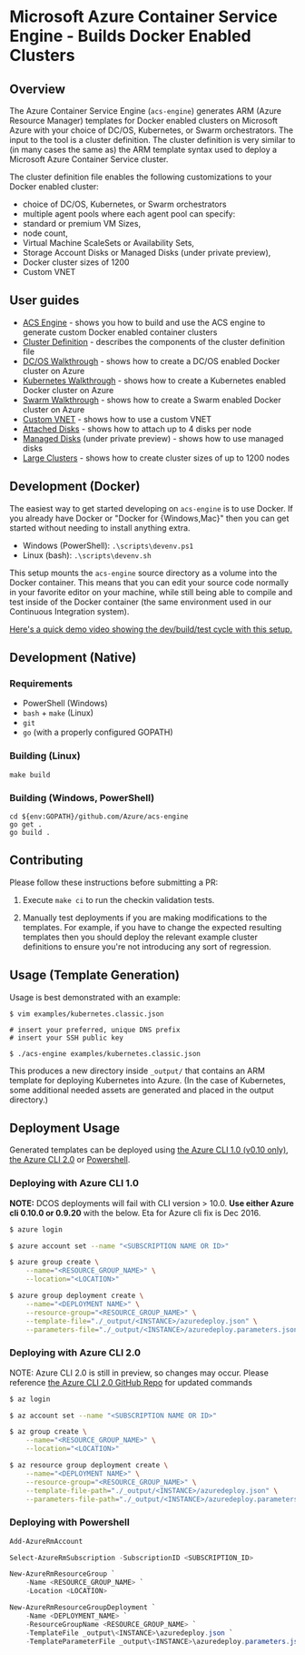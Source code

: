 # Microsoft Azure Container Service Engine - Builds Docker Enabled Clusters

## Overview

The Azure Container Service Engine (`acs-engine`) generates ARM (Azure Resource Manager) templates for Docker enabled clusters on Microsoft Azure with your choice of DC/OS, Kubernetes, or Swarm orchestrators. The input to the tool is a cluster definition. The cluster definition is very similar to (in many cases the same as) the ARM template syntax used to deploy a Microsoft Azure Container Service cluster.

The cluster definition file enables the following customizations to your Docker enabled cluster:
* choice of DC/OS, Kubernetes, or Swarm orchestrators
* multiple agent pools where each agent pool can specify:
 * standard or premium VM Sizes,
 * node count, 
 * Virtual Machine ScaleSets or Availability Sets,
 * Storage Account Disks or Managed Disks (under private preview),
* Docker cluster sizes of 1200
* Custom VNET

## User guides

* [ACS Engine](docs/acsengine.md) - shows you how to build and use the ACS engine to generate custom Docker enabled container clusters
* [Cluster Definition](docs/clusterdefinition.md) - describes the components of the cluster definition file
* [DC/OS Walkthrough](docs/dcos.md) - shows how to create a DC/OS enabled Docker cluster on Azure
* [Kubernetes Walkthrough](docs/kubernetes.md) - shows how to create a Kubernetes enabled Docker cluster on Azure
* [Swarm Walkthrough](docs/swarm.md) - shows how to create a Swarm enabled Docker cluster on Azure
* [Custom VNET](examples/vnet) - shows how to use a custom VNET 
* [Attached Disks](examples/disks-storageaccount) - shows how to attach up to 4 disks per node
* [Managed Disks](examples/disks-managed) (under private preview) - shows how to use managed disks 
* [Large Clusters](examples/largeclusters) - shows how to create cluster sizes of up to 1200 nodes

## Development (Docker)

The easiest way to get started developing on `acs-engine` is to use Docker.
If you already have Docker or "Docker for {Windows,Mac}" then you can get started
without needing to install anything extra.

* Windows (PowerShell): `.\scripts\devenv.ps1`
* Linux (bash): `.\scripts\devenv.sh`

This setup mounts the `acs-engine` source directory as a volume into the Docker container.
This means that you can edit your source code normally in your favorite editor on your
machine, while still being able to compile and test inside of the Docker container (the
same environment used in our Continuous Integration system).

[Here's a quick demo video showing the dev/build/test cycle with this setup.](https://www.youtube.com/watch?v=lc6UZmqxQMs)

## Development (Native)

### Requirements
- PowerShell (Windows)
- `bash` + `make` (Linux)
- `git`
- `go` (with a properly configured GOPATH)

### Building (Linux)

```shell
make build
```

### Building (Windows, PowerShell)

```shell
cd ${env:GOPATH}/github.com/Azure/acs-engine
go get .
go build .
```


## Contributing

Please follow these instructions before submitting a PR:

1. Execute `make ci` to run the checkin validation tests.

2. Manually test deployments if you are making modifications to the templates.
   For example, if you have to change the expected resulting templates then you
   should deploy the relevant example cluster definitions to ensure you're not
   introducing any sort of regression.

## Usage (Template Generation)

Usage is best demonstrated with an example:

```shell
$ vim examples/kubernetes.classic.json

# insert your preferred, unique DNS prefix
# insert your SSH public key

$ ./acs-engine examples/kubernetes.classic.json
```

This produces a new directory inside `_output/` that contains an ARM template
for deploying Kubernetes into Azure. (In the case of Kubernetes, some additional
needed assets are generated and placed in the output directory.)

## Deployment Usage

Generated templates can be deployed using
[the Azure CLI 1.0 (v0.10 only)](https://github.com/Azure/azure-xplat-cli),
[the Azure CLI 2.0](https://github.com/Azure/azure-cli) or
[Powershell](https://github.com/Azure/azure-powershell).

### Deploying with Azure CLI 1.0

**NOTE:** DCOS deployments will fail with CLI version > 10.0.  **Use either Azure cli 0.10.0 or 0.9.20** with the below.  Eta for Azure cli fix is Dec 2016.

```bash
$ azure login

$ azure account set --name "<SUBSCRIPTION NAME OR ID>"

$ azure group create \
    --name="<RESOURCE_GROUP_NAME>" \
    --location="<LOCATION>"

$ azure group deployment create \
    --name="<DEPLOYMENT NAME>" \
    --resource-group="<RESOURCE_GROUP_NAME>" \
    --template-file="./_output/<INSTANCE>/azuredeploy.json" \
    --parameters-file="./_output/<INSTANCE>/azuredeploy.parameters.json"
```

### Deploying with Azure CLI 2.0
NOTE: Azure CLI 2.0 is still in preview, so changes may occur. Please reference [the Azure CLI 2.0 GitHub Repo](https://github.com/Azure/azure-cli) for updated commands
```bash
$ az login

$ az account set --name "<SUBSCRIPTION NAME OR ID>"

$ az group create \
    --name="<RESOURCE_GROUP_NAME>" \
    --location="<LOCATION>"

$ az resource group deployment create \
    --name="<DEPLOYMENT NAME>" \
    --resource-group="<RESOURCE_GROUP_NAME>" \
    --template-file-path="./_output/<INSTANCE>/azuredeploy.json" \
    --parameters-file-path="./_output/<INSTANCE>/azuredeploy.parameters.json"
```

### Deploying with Powershell

```powershell
Add-AzureRmAccount

Select-AzureRmSubscription -SubscriptionID <SUBSCRIPTION_ID>

New-AzureRmResourceGroup `
    -Name <RESOURCE_GROUP_NAME> `
    -Location <LOCATION>

New-AzureRmResourceGroupDeployment `
    -Name <DEPLOYMENT_NAME> `
    -ResourceGroupName <RESOURCE_GROUP_NAME> `
    -TemplateFile _output\<INSTANCE>\azuredeploy.json `
    -TemplateParameterFile _output\<INSTANCE>\azuredeploy.parameters.json
```

